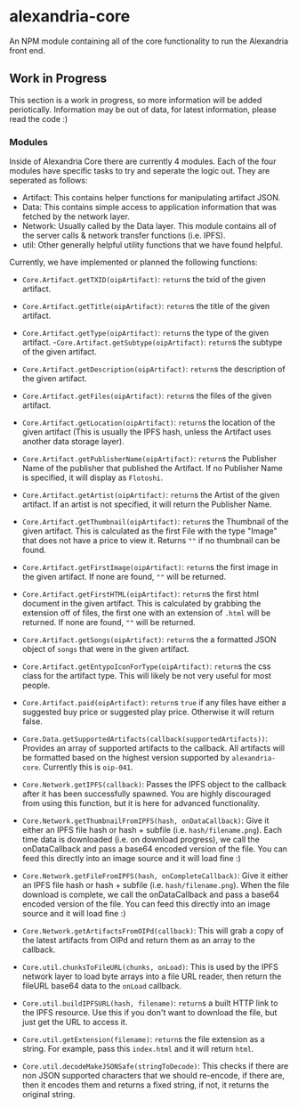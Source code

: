 # alexandria-core
An NPM module containing all of the core functionality to run the Alexandria front end.

## Work in Progress
This section is a work in progress, so more information will be added periotically. Information may be out of data, for latest information, please read the code :)

### Modules
Inside of Alexandria Core there are currently 4 modules. Each of the four modules have specific tasks to try and seperate the logic out. They are seperated as follows:

- Artifact: This contains helper functions for manipulating artifact JSON.
- Data: This contains simple access to application information that was fetched by the network layer.
- Network: Usually called by the Data layer. This module contains all of the server calls & network transfer functions (i.e. IPFS).
- util: Other generally helpful utility functions that we have found helpful.

Currently, we have implemented or planned the following functions:

- `Core.Artifact.getTXID(oipArtifact)`: `return`s the txid of the given artifact.
- `Core.Artifact.getTitle(oipArtifact)`: `return`s the title of the given artifact.
- `Core.Artifact.getType(oipArtifact)`: `return`s the type of the given artifact.
-`Core.Artifact.getSubtype(oipArtifact)`: `return`s the subtype of the given artifact.
- `Core.Artifact.getDescription(oipArtifact)`: `return`s the description of the given artifact.
- `Core.Artifact.getFiles(oipArtifact)`: `return`s the files of the given artifact.
- `Core.Artifact.getLocation(oipArtifact)`: `return`s the location of the given artifact (This is usually the IPFS hash, unless the Artifact uses another data storage layer).
- `Core.Artifact.getPublisherName(oipArtifact)`: `return`s the Publisher Name of the publisher that published the Artifact. If no Publisher Name is specified, it will display as `Flotoshi`.
- `Core.Artifact.getArtist(oipArtifact)`: `return`s the Artist of the given artifact. If an artist is not specified, it will return the Publisher Name.
- `Core.Artifact.getThumbnail(oipArtifact)`: `return`s the Thumbnail of the given artifact. This is calculated as the first File with the type "Image" that does not have a price to view it. Returns `""` if no thumbnail can be found.
- `Core.Artifact.getFirstImage(oipArtifact)`: `return`s the first image in the given artifact. If none are found, `""` will be returned.
- `Core.Artifact.getFirstHTML(oipArtifact)`: `return`s the first html document in the given artifact. This is calculated by grabbing the extension off of files, the first one with an extension of `.html` will be returned. If none are found, `""` will be returned.
- `Core.Artifact.getSongs(oipArtifact)`: `return`s the a formatted JSON object of `songs` that were in the given artifact.
- `Core.Artifact.getEntypoIconForType(oipArtifact)`: `return`s the css class for the artifact type. This will likely be not very useful for most people.
- `Core.Artifact.paid(oipArtifact)`: `return`s `true` if any files have either a suggested buy price or suggested play price. Otherwise it will return false.

- `Core.Data.getSupportedArtifacts(callback(supportedArtifacts))`: Provides an array of supported artifacts to the callback. All artifacts will be formatted based on the highest version supported by `alexandria-core`. Currently this is `oip-041`.

- `Core.Network.getIPFS(callback)`: Passes the IPFS object to the callback after it has been successfully spawned. You are highly discouraged from using this function, but it is here for advanced functionality.
- `Core.Network.getThumbnailFromIPFS(hash, onDataCallback)`: Give it either an IPFS file hash or hash + subfile (i.e. `hash/filename.png`). Each time data is downloaded (i.e. on download progress), we call the onDataCallback and pass a base64 encoded version of the file. You can feed this directly into an image source and it will load fine :)
- `Core.Network.getFileFromIPFS(hash, onCompleteCallback)`: Give it either an IPFS file hash or hash + subfile (i.e. `hash/filename.png`). When the file download is complete, we call the onDataCallback and pass a base64 encoded version of the file. You can feed this directly into an image source and it will load fine :)
- `Core.Network.getArtifactsFromOIPd(callback)`: This will grab a copy of the latest artifacts from OIPd and return them as an array to the callback.

- `Core.util.chunksToFileURL(chunks, onLoad)`: This is used by the IPFS network layer to load byte arrays into a file URL reader, then return the fileURL base64 data to the `onLoad` callback.
- `Core.util.buildIPFSURL(hash, filename)`: `return`s a built HTTP link to the IPFS resource. Use this if you don't want to download the file, but just get the URL to access it.
- `Core.util.getExtension(filename)`: `return`s the file extension as a string. For example, pass this `index.html` and it will return `html`.
- `Core.util.decodeMakeJSONSafe(stringToDecode)`: This checks if there are non JSON supported characters that we should re-encode, if there are, then it encodes them and returns a fixed string, if not, it returns the original string.